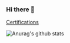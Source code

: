 ### Hi there 👋 
[Certifications](https://www.credly.com/users/amine-omri/badges)

![Anurag's github stats](https://github-readme-stats.vercel.app/api?username=amine-omri&count_private=true&show_icons=true&theme=dark)
<!--
**Amine-OMRI/Amine-omri** is a ✨ _special_ ✨ repository because its `README.md` (this file) appears on your GitHub profile.

Here are some ideas to get you started:

- 🔭 I’m currently working on ...
- 🌱 I’m currently learning ...
- 👯 I’m looking to collaborate on ...
- 🤔 I’m looking for help with ...
- 💬 Ask me about ...
- 📫 How to reach me: ...
- 😄 Pronouns: ...
- ⚡ Fun fact: ...
-->
